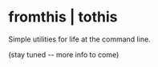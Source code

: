 # fromthis | tothis

Simple utilities for life at the command line.

(stay tuned -- more info to come)
